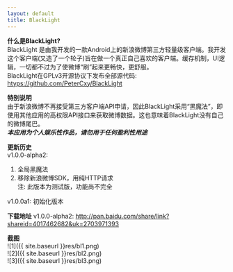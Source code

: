 ```yaml
---
layout: default
title: BlackLight
---
```


__什么是BlackLight?__  
BlackLight 是由我开发的一款Android上的新浪微博第三方轻量级客户端。我开发这个客户端(又造了一个轮子)旨在做一个真正自己喜欢的客户端。缓存机制，UI逻辑，一切都不过为了使微博“刷”起来更畅快，更舒服。  
BlackLight在GPLv3开源协议下发布全部源代码: <htyps://github.com/PeterCxy/BlackLight>

__特别说明__  
由于新浪微博不再接受第三方客户端API申请，因此BlackLight采用“黑魔法”，即使用其他应用的高权限API接口来获取微博数据。这也意味着BlackLight没有自己的微博尾巴。  
__*本应用为个人娱乐性作品，请勿用于任何盈利性用途*__

__更新历史__  
v1.0.0-alpha2:  
1. 全局黑魔法  
2. 移除新浪微博SDK，用纯HTTP请求  
注: 此版本为测试版，功能尚不完全

v1.0.0a1: 初始化版本

__下载地址__
v1.0.0-alpha2: <http://pan.baidu.com/share/link?shareid=4017462682&uk=2703971393>

__截图__  
![1]({{ site.baseurl }}res/bl1.png)  
![2]({{ site.baseurl }}res/bl2.png)  
![3]({{ site.baseurl }}res/bl3.png)

